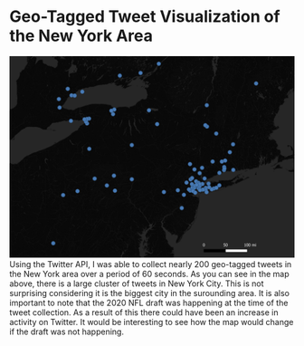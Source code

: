 # Geo-Tagged Tweet Visualization of the New York Area
![](img/map.jpg)
Using the Twitter API, I was able to collect nearly 200 geo-tagged tweets in the New York area over a period of 60 seconds. As you can see in the map above, there is a large cluster of tweets in New York City. This is not surprising considering it is the biggest city in the surounding area. It is also important to note that the 2020 NFL draft was happening at the time of the tweet collection. As a result of this there could have been an increase in activity on Twitter. It would be interesting to see how the map would change if the draft was not happening. 
